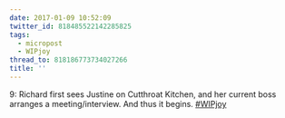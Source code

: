 ```yaml
---
date: 2017-01-09 10:52:09
twitter_id: 818485522142285825
tags:
  - micropost
  - WIPjoy
thread_to: 818186773734027266
title: ''
---
```


9: Richard first sees Justine on Cutthroat Kitchen, and her current boss arranges a meeting/interview. And thus it begins. [#WIPjoy](https://twitter.com/hashtag/WIPjoy)
